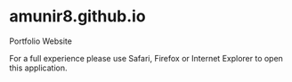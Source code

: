 # amunir8.github.io
Portfolio Website

For a full experience please use Safari, Firefox or Internet Explorer to open this application.
